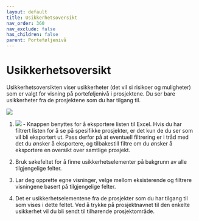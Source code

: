 ```yaml
---
layout: default
title: Usikkerhetsoversikt
nav_order: 360
nav_exclude: false
has_children: false
parent: Porteføljenivå
---
```


# Usikkerhetsoversikt

Usikkerhetsoversikten viser usikkerheter (det vil si risikoer og muligheter) som er valgt for visning på porteføljenivå i prosjektene. Du ser bare usikkerheter fra de prosjektene som du har tilgang til.

![](./media/3.7.1-Risikooversikt.png)

1. ![](./media/image28.png) - Knappen benyttes for å eksportere listen til Excel. Hvis du har filtrert listen for å se på spesifikke prosjekter, er det kun de du ser som vil bli eksportert ut. Pass derfor på at eventuell filtrering er i tråd med det du ønsker å eksportere, og tilbakestill filtre om du ønsker å eksportere en oversikt over samtlige prosjekt.

2. Bruk søkefeltet for å finne usikkerhetselementer på bakgrunn av alle tilgjengelige felter.
   
3. Lar deg opprette egne visninger, velge mellom eksisterende og filtrere visningene basert på tilgjengelige felter.

4. Det er usikkerhetselementene fra de prosjekter som du har tilgang til som vises i dette feltet. Ved å trykke på prosjektnavnet til den enkelte usikkerhet vil du bli sendt til tilhørende prosjektområde.
